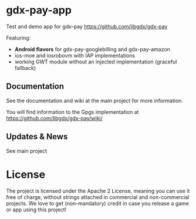 # gdx-pay-app

Test and demo app for gdx-pay https://github.com/libgdx/gdx-pay

Featuring: 

* **Android flavors** for gdx-pay-googlebilling and gdx-pay-amazon
* ios-moe and iosrobovm with IAP implementations
* working GWT module without an injected implementation (graceful fallback)

## Documentation
See the documentation and wiki at the main project for more information.

You will find information to the Gpgs implementation at
https://github.com/libgdx/gdx-pay/wiki/

## Updates & News
See main project

# License

The project is licensed under the Apache 2 License, meaning you can use it free of charge, without strings attached in commercial and non-commercial projects. We love to get (non-mandatory) credit in case you release a game or app using this project!
